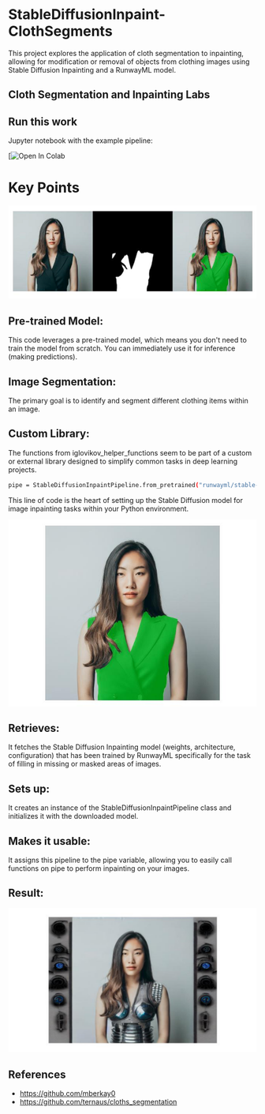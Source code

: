 # StableDiffusionInpaint-ClothSegments
This project explores the application of cloth segmentation to inpainting, allowing for modification or removal of objects from clothing images using Stable Diffusion Inpainting and a RunwayML model.
## Cloth Segmentation and Inpainting Labs

## Run this work ##
Jupyter notebook with the example pipeline: 

[![Open In Colab](https://colab.research.google.com/drive/18gpTsNLfiXw5hADVPVUyyxVGf93SFlii?usp=sharing)

# Key Points
![](https://github.com/banyapon/StableDiffusionInpaint-ClothSegments/blob/main/images/screen1.png?raw=true)
## Pre-trained Model:
This code leverages a pre-trained model, which means you don't need to train the model from scratch. You can immediately use it for inference (making predictions).
## Image Segmentation: 
The primary goal is to identify and segment different clothing items within an image.
## Custom Library: 
The functions from iglovikov_helper_functions seem to be part of a custom or external library designed to simplify common tasks in deep learning projects.

```bash
pipe = StableDiffusionInpaintPipeline.from_pretrained("runwayml/stable-diffusion-inpainting")
```
This line of code is the heart of setting up the Stable Diffusion model for image inpainting tasks within your Python environment. 

![](https://github.com/banyapon/StableDiffusionInpaint-ClothSegments/blob/main/images/complete.jpg?raw=true)

## Retrieves:
It fetches the Stable Diffusion Inpainting model (weights, architecture, configuration) that has been trained by RunwayML specifically for the task of filling in missing or masked areas of images.
## Sets up: 
It creates an instance of the StableDiffusionInpaintPipeline class and initializes it with the downloaded model.
## Makes it usable: 
It assigns this pipeline to the pipe variable, allowing you to easily call functions on pipe to perform inpainting on your images.

## Result:
![](https://github.com/banyapon/StableDiffusionInpaint-ClothSegments/blob/main/images/download.png?raw=true)

## References
- https://github.com/mberkay0
- https://github.com/ternaus/cloths_segmentation

